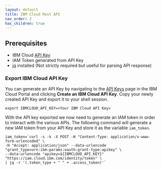 ```yaml
---
layout: default
title: IBM Cloud Rest API 
nav_order: 2
has_children: true
---
```


## Prerequisites
 - IBM Cloud [API Key](https://cloud.ibm.com/docs/account?topic=account-userapikey#manage-user-keys)
 - IAM Token generated from API Key
 - [jq](https://stedolan.github.io/jq/) installed (Not strictly required but useful for parsing API response) 

### Export IBM Cloud API Key
You can generate an API Key by navigating to the [API Keys](https://cloud.ibm.com/iam/apikeys) page in the IBM Cloud Portal and clicking **Create an IBM Cloud API Key**. Copy your newly created API Key and export it to your shell session. 

```shell
export IBMCLOUD_API_KEY=<Your IBM Cloud API Key>
```

With the API key exported we now need to generate an IAM token in order to interact with the various APIs. The following command will generate a new IAM token from your API Key and store it as the variable `iam_token`. 

```shell
iam_token=`curl -s -k -X POST -H "Content-Type: application/x-www-form-urlencoded" \
-H "Accept: application/json" --data-urlencode "grant_type=urn:ibm:params:oauth:grant-type:apikey" \
--data-urlencode "apikey=${IBMCLOUD_API_KEY}" "https://iam.cloud.ibm.com/identity/token" \ 
| jq -r '(.token_type + " " + .access_token)'`
```
